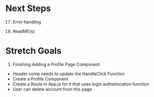 # Next Steps

17. Error handling

18. ReadME(s)

# Stretch Goals
1. Finishing Adding a Profile Page Component
- Header comp needs to update the HandleClick Function
- Create a Profile Component
- Create a Route in App.js for it that uses login authetincation function
- User can delete account from this page